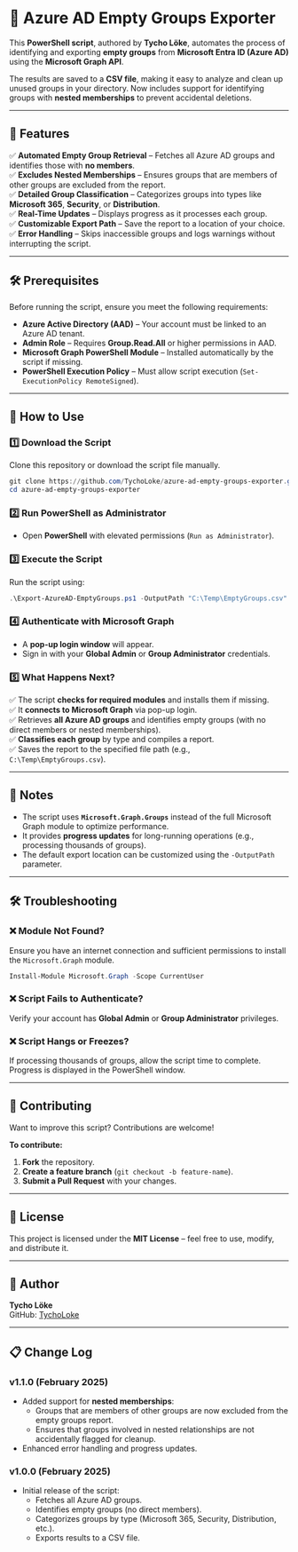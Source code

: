 # 🚀 Azure AD Empty Groups Exporter  

This **PowerShell script**, authored by **Tycho Löke**, automates the process of identifying and exporting **empty groups** from **Microsoft Entra ID (Azure AD)** using the **Microsoft Graph API**.  

The results are saved to a **CSV file**, making it easy to analyze and clean up unused groups in your directory. Now includes support for identifying groups with **nested memberships** to prevent accidental deletions.

---

## 📌 Features  
✅ **Automated Empty Group Retrieval** – Fetches all Azure AD groups and identifies those with **no members**.  
✅ **Excludes Nested Memberships** – Ensures groups that are members of other groups are excluded from the report.  
✅ **Detailed Group Classification** – Categorizes groups into types like **Microsoft 365**, **Security**, or **Distribution**.  
✅ **Real-Time Updates** – Displays progress as it processes each group.  
✅ **Customizable Export Path** – Save the report to a location of your choice.  
✅ **Error Handling** – Skips inaccessible groups and logs warnings without interrupting the script.  

---

## 🛠 Prerequisites  

Before running the script, ensure you meet the following requirements:  

- **Azure Active Directory (AAD)** – Your account must be linked to an Azure AD tenant.  
- **Admin Role** – Requires **Group.Read.All** or higher permissions in AAD.  
- **Microsoft Graph PowerShell Module** – Installed automatically by the script if missing.  
- **PowerShell Execution Policy** – Must allow script execution (`Set-ExecutionPolicy RemoteSigned`).  

---

## 🚀 How to Use  

### **1️⃣ Download the Script**  
Clone this repository or download the script file manually.  

```powershell
git clone https://github.com/TychoLoke/azure-ad-empty-groups-exporter.git
cd azure-ad-empty-groups-exporter
```

### **2️⃣ Run PowerShell as Administrator**  
- Open **PowerShell** with elevated permissions (`Run as Administrator`).  

### **3️⃣ Execute the Script**  
Run the script using:  

```powershell
.\Export-AzureAD-EmptyGroups.ps1 -OutputPath "C:\Temp\EmptyGroups.csv"
```

### **4️⃣ Authenticate with Microsoft Graph**  
- A **pop-up login window** will appear.
- Sign in with your **Global Admin** or **Group Administrator** credentials.

### **5️⃣ What Happens Next?**  
✅ The script **checks for required modules** and installs them if missing.  
✅ It **connects to Microsoft Graph** via pop-up login.  
✅ Retrieves **all Azure AD groups** and identifies empty groups (with no direct members or nested memberships).  
✅ **Classifies each group** by type and compiles a report.  
✅ Saves the report to the specified file path (e.g., `C:\Temp\EmptyGroups.csv`).  

---

## 🔎 Notes  
- The script uses **`Microsoft.Graph.Groups`** instead of the full Microsoft Graph module to optimize performance.  
- It provides **progress updates** for long-running operations (e.g., processing thousands of groups).  
- The default export location can be customized using the `-OutputPath` parameter.  

---

## 🛠 Troubleshooting  

### ❌ Module Not Found?  
Ensure you have an internet connection and sufficient permissions to install the `Microsoft.Graph` module.  

```powershell
Install-Module Microsoft.Graph -Scope CurrentUser
```

### ❌ Script Fails to Authenticate?  
Verify your account has **Global Admin** or **Group Administrator** privileges.  

### ❌ Script Hangs or Freezes?  
If processing thousands of groups, allow the script time to complete. Progress is displayed in the PowerShell window.  

---

## 🤝 Contributing  

Want to improve this script? Contributions are welcome!  

**To contribute:**  
1. **Fork** the repository.  
2. **Create a feature branch** (`git checkout -b feature-name`).  
3. **Submit a Pull Request** with your changes.  

---

## 📜 License  

This project is licensed under the **MIT License** – feel free to use, modify, and distribute it.  

---

## 🔗 Author  

**Tycho Löke**  
GitHub: [TychoLoke](https://github.com/TychoLoke)

---

## 📋 Change Log  

### **v1.1.0** (February 2025)  
- Added support for **nested memberships**:
  - Groups that are members of other groups are now excluded from the empty groups report.  
  - Ensures that groups involved in nested relationships are not accidentally flagged for cleanup.  
- Enhanced error handling and progress updates.  

### **v1.0.0** (February 2025)  
- Initial release of the script:
  - Fetches all Azure AD groups.  
  - Identifies empty groups (no direct members).  
  - Categorizes groups by type (Microsoft 365, Security, Distribution, etc.).  
  - Exports results to a CSV file.  
